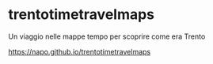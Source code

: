 # trentotimetravelmaps
Un viaggio nelle mappe tempo per scoprire come era Trento

https://napo.github.io/trentotimetravelmaps
